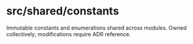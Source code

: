 # src/shared/constants

Immutable constants and enumerations shared across modules. Owned collectively; modifications require ADR reference.
